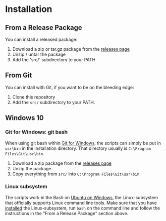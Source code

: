 Installation
============


From a Release Package
----------------------

You can install a released package:

1. Download a zip or tar.gz package from the [releases page](https://github.com/npryce/adr-tools/releases)
2. Unzip / untar the package
3. Add the 'src/' subdirectory to your PATH


From Git
--------

You can install with Git, if you want to be on the bleeding edge:

1. Clone this repository
2. Add the `src/` subdirectory to your PATH.


Windows 10
----------

### Git for Windows: git bash

When using git bash within [Git for Windows](https://git-for-windows.github.io/), the scripts can simply be put in `usr\bin` in the installation directory.
That directory usually is `C:\Program Files\Git\usr\bin`.

1. Download a zip package from the [releases page](https://github.com/npryce/adr-tools/releases)
2. Unzip the package
3. Copy everything from `src/` into `C:\Program Files\Git\usr\bin`

### Linux subsystem

The scripts work in the Bash on [Ubuntu on Windows](https://www.microsoft.com/store/p/ubuntu/9nblggh4msv6), the Linux-subsystem that officially supports Linux command line tools.
Make sure that you have [installed](https://msdn.microsoft.com/en-us/commandline/wsl/install_guide) the Linux-subsystem, run `bash` on the command line and follow the instructions in the "From a Release Package" section above.
